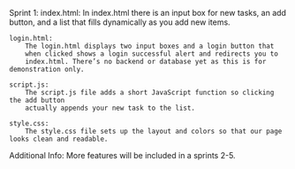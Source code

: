 Sprint 1:
    index.html:
        In index.html there is an input box for new tasks, an add button, 
        and a list that fills dynamically as you add new items.

    login.html:
        The login.html displays two input boxes and a login button that 
        when clicked shows a login successful alert and redirects you to 
        index.html. There’s no backend or database yet as this is for demonstration only.

    script.js:
        The script.js file adds a short JavaScript function so clicking the add button 
        actually appends your new task to the list.

    style.css:
        The style.css file sets up the layout and colors so that our page looks clean and readable.

Additional Info:
    More features will be included in a sprints 2-5.